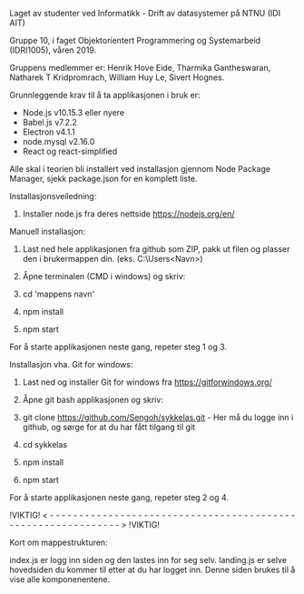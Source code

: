 Laget av studenter ved Informatikk - Drift av datasystemer på NTNU (IDI AIT)

Gruppe 10, i faget Objektorientert Programmering og Systemarbeid (IDRI1005), våren 2019.

Gruppens medlemmer er:
Henrik Hove Eide, Tharmika Gantheswaran, Natharek T Kridpromrach, William Huy Le, Sivert Hognes.

Grunnleggende krav til å ta applikasjonen i bruk er:
* Node.js v10.15.3 eller nyere
* Babel.js v7.2.2
* Electron v4.1.1
* node.mysql v2.16.0
* React og react-simplified

Alle skal i teorien bli installert ved installasjon gjennom Node Package Manager, sjekk package.json for en komplett liste.

Installasjonsveiledning:
1. Installer node.js fra deres nettside https://nodejs.org/en/

Manuell installasjon:
  1. Last ned hele applikasjonen fra github som ZIP, pakk ut filen og plasser den i brukermappen din. (eks. C:\Users\<Navn>)
  2. Åpne terminalen (CMD i windows) og skriv:
  
  1.  cd 'mappens navn' 
  2.  npm install
  3.  npm start
  
  For å starte applikasjonen neste gang, repeter steg 1 og 3.
  
 
 Installasjon vha. Git for windows:
 1. Last ned og installer Git for windows fra https://gitforwindows.org/
 2. Åpne git bash applikasjonen og skriv:
 
  1. git clone https://github.com/Sengoh/sykkelas.git - Her må du logge inn i github, og sørge for at du har fått tilgang til git
  2. cd sykkelas
  3. npm install
  4. npm start
  
  For å starte applikasjonen neste gang, repeter steg 2 og 4.
 

!VIKTIG!
< - - - - - - - - - - - - - - - - - - - - - - - - - - - - - - - - - - - - - - - - - - - - - - - - - - - - - - - - - - - - - >
!VIKTIG!

Kort om mappestrukturen:

  index.js er logg inn siden og den lastes inn for seg selv.
  landing.js er selve hovedsiden du kommer til etter at du har logget inn. Denne siden brukes til å vise alle komponenentene.

    
  




